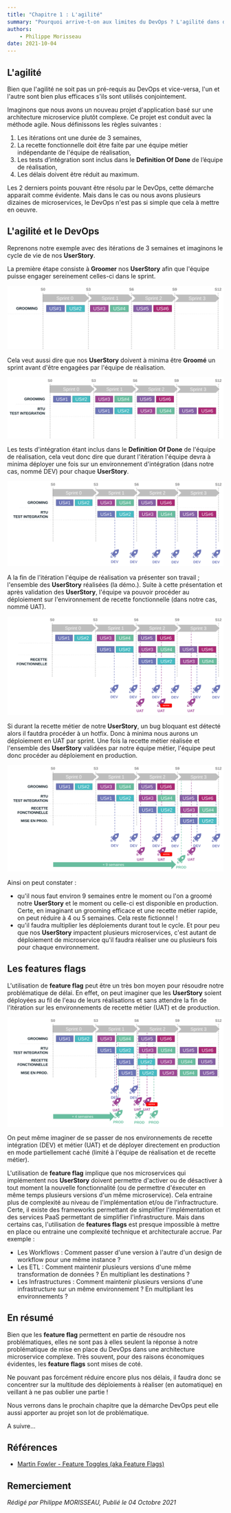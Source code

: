 ```yaml
---
title: "Chapitre 1 : L'agilité"
summary: "Pourquoi arrive-t-on aux limites du DevOps ? L'agilité dans des projets microservices complexes est un facteur d'explication."
authors:
    - Philippe Morisseau
date: 2021-10-04
---
```


## L'agilité

Bien que l'agilité ne soit pas un pré-requis au DevOps et vice-versa, l'un et l'autre sont bien plus efficaces s'ils sont utilisés conjointement.

Imaginons que nous avons un nouveau projet d'application basé sur une architecture microservice plutôt complexe. Ce projet est conduit avec la méthode agile.
Nous définissons les règles suivantes :

1. Les itérations ont une durée de 3 semaines,
2. La recette fonctionnelle doit être faite par une équipe métier indépendante de l'équipe de réalisation,
3. Les tests d’intégration sont inclus dans le **Definition Of Done** de l’équipe de réalisation,
4. Les délais doivent être réduit au maximum.

Les 2 derniers points pouvant être résolu par le DevOps, cette démarche apparait comme évidente. Mais dans le cas ou nous avons plusieurs dizaines de microservices, le DevOps n'est pas si simple que cela à mettre en oeuvre.

## L'agilité et le DevOps

Reprenons notre exemple avec des itérations de 3 semaines et imaginons le cycle de vie de nos **UserStory**.

La première étape consiste à **Groomer** nos **UserStory** afin que l'équipe puisse engager sereinement celles-ci dans le sprint.

![grooming](../../../img/01.pourquoi.lenombrededeploiement.001.svg)

Cela veut aussi dire que nos **UserStory** doivent à minima être **Groomé** un sprint avant d'être engagées par l'équipe de réalisation.

![rtu](../../../img/01.pourquoi.lenombrededeploiement.002.svg)

Les tests d'intégration étant inclus dans le **Definition Of Done** de l'équipe de réalisation, cela veut donc dire que durant l'itération l'équipe devra à minima déployer une fois sur un environnement d'intégration (dans notre cas, nommé DEV) pour chaque **UserStory**.

![deployToDev](../../../img/01.pourquoi.lenombrededeploiement.003.svg)

A la fin de l'itération l'équipe de réalisation va présenter son travail ; l'ensemble des **UserStory** réalisées (la démo.). Suite à cette présentation et après validation des **UserStory**, l'équipe va pouvoir procéder au déploiement sur l'environnement de recette fonctionnelle (dans notre cas, nommé UAT).

![deployToUat](../../../img/01.pourquoi.lenombrededeploiement.004.svg)

Si durant la recette métier de notre **UserStory**, un bug bloquant est détecté alors il fautdra procéder à un hotfix. Donc à minima nous aurons un déploiement en UAT par sprint. Une fois la recette métier réalisée et l'ensemble des **UserStory** validées par notre équipe métier, l'équipe peut donc procéder au déploiement en production.

![deployToPrd](../../../img/01.pourquoi.lenombrededeploiement.005.svg)

Ainsi on peut constater :

- qu'il nous faut environ 9 semaines entre le moment ou l'on a groomé notre **UserStory** et le moment ou celle-ci est disponible en production. Certe, en imaginant un grooming efficace et une recette métier rapide, on peut réduire à 4 ou 5 semaines. Cela reste fictionnel !
- qu'il faudra multiplier les déploiements durant tout le cycle. Et pour peu que nos **UserStory** impactent plusieurs microservices, c'est autant de déploiement de microservice qu'il faudra réaliser une ou plusieurs fois pour chaque environnement.

## Les features flags

L'utilisation de **feature flag** peut être un très bon moyen pour résoudre notre problématique de délai. En effet, on peut imaginer que les **UserStory** soient déployées au fil de l'eau de leurs réalisations et sans attendre la fin de l'itération sur les environnements de recette métier (UAT) et de production.

![featureflag](../../../img/01.pourquoi.lenombrededeploiement.006.svg)

On peut même imaginer de se passer de nos environnements de recette intégration (DEV) et métier (UAT) et de déployer directement en production en mode partiellement caché (limité à l'équipe de réalisation et de recette métier). 

L'utilisation de **feature flag** implique que nos microservices qui implémentent nos **UserStory** doivent permettre d'activer ou de désactiver à tout moment la nouvelle fonctionnalité (ou de permettre d'éxecuter en même temps plusieurs versions d'un même microservice). Cela entraine plus de complexité au niveau de l'implémentation et/ou de l'infractructure. Certe, il existe des frameworks permettant de simplifier l'implémentation et des services PaaS permettant de simplifier l'infrastructure. 
Mais dans certains cas, l'utilisation de **features flags** est presque impossible à mettre en place ou entraine une complexité technique et architecturale accrue. Par exemple :

- Les Workflows : Comment passer d'une version à l'autre d'un design de workflow pour une même instance ?
- Les ETL : Comment maintenir plusieurs versions d'une même transformation de données ? En multipliant les destinations ?
- Les Infrastructures : Comment maintenir plusieurs versions d'une infrastructure sur un même environnement ? En multipliant les environnements ?

## En résumé

Bien que les **feature flag** permettent en partie de résoudre nos problématiques, elles ne sont pas à elles seulent la réponse à notre problématique de mise en place du DevOps dans une architecture microservice complexe.
Très souvent, pour des raisons économiques évidentes, les **feature flags** sont mises de coté.

Ne pouvant pas forcément réduire encore plus nos délais, il faudra donc se concentrer sur la multitude des déploiements à réaliser (en automatique) en veillant à ne pas oublier une partie !

Nous verrons dans le prochain chapitre que la démarche DevOps peut elle aussi apporter au projet son lot de problématique.

A suivre...

## Références

- [Martin Fowler - Feature Toggles (aka Feature Flags)](https://martinfowler.com/articles/feature-toggles.html)

## Remerciement


_Rédigé par Philippe MORISSEAU, Publié le 04 Octobre 2021_

